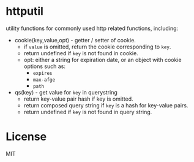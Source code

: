 # httputil

utility functions for commonly used http related functions, including:

 - cookie(key,value,opt) - getter / setter of cookie.
   - if `value` is omitted, return the cookie corresponding to `key`.
   - return undefined if `key` is not found in cookie.
   - opt: either a string for expiration date, or an object with cookie options such as:
     - `expires`
     - `max-afge`
     - `path`
 - qs(key) - get value for `key` in querystring
   - return key-value pair hash if key is omitted.
   - return composed query string if `key` is a hash for key-value pairs.
   - return undefined if `key` is not found in query string.


# License

MIT
